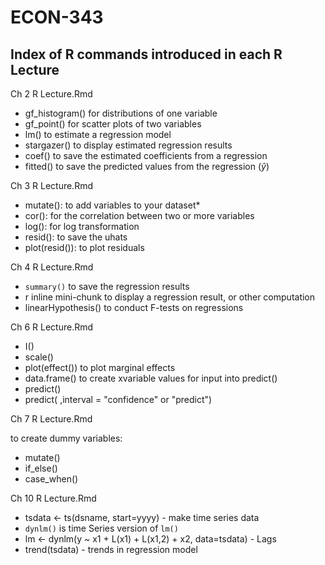 # ECON-343

## Index of R commands introduced in each R Lecture

Ch 2 R Lecture.Rmd

- gf_histogram() for distributions of one variable
- gf_point()     for scatter plots of two variables
- lm()           to estimate a regression model
- stargazer()    to display estimated regression results
- coef()         to save the estimated coefficients from a regression
- fitted()       to save the predicted values from the regression ($\hat{y}$)


Ch 3 R Lecture.Rmd

- mutate():      to add variables to your dataset*
- cor():         for the correlation between two or more variables
- log():         for log transformation
- resid():       to save the uhats
- plot(resid()): to plot residuals


Ch 4 R Lecture.Rmd

- `summary()` to save the regression results
- r inline mini-chunk to display a regression result, or other computation
- linearHypothesis()  to conduct F-tests on regressions

Ch 6 R Lecture.Rmd

- I()
- scale()
- plot(effect())   to plot marginal effects
- data.frame()     to create xvariable values for input into predict()
- predict()
- predict( ,interval = "confidence" or "predict")

Ch 7 R Lecture.Rmd

to create dummy variables:

- mutate()
- if_else()
- case_when()

Ch 10 R Lecture.Rmd

- tsdata <- ts(dsname, start=yyyy) - make time series data
- `dynlm()` is time Series version of `lm()`
- lm <- dynlm(y ~ x1 + L(x1) + L(x1,2) + x2, data=tsdata) - Lags
- trend(tsdata) - trends in regression model
